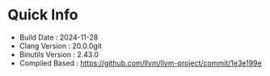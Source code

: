 # Quick Info
* Build Date : 2024-11-28
* Clang Version : 20.0.0git
* Binutils Version : 2.43.0
* Compiled Based : https://github.com/llvm/llvm-project/commit/1e3e199e
